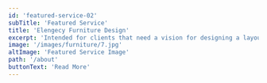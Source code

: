 ```yaml
---
id: 'featured-service-02'
subTitle: 'Featured Service'
title: 'Elengecy Furniture Design'
excerpt: 'Intended for clients that need a vision for designing a layout and sourcing furnishings & decor. With no room minimum, Elengecy furniture design is ideal both for full home furnishing as well as single rooms.'
image: '/images/furniture/7.jpg'
altImage: 'Featured Service Image'
path: '/about'
buttonText: 'Read More'
---
```

